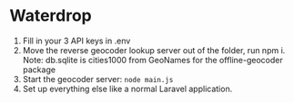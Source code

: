 # Waterdrop

1. Fill in your 3 API keys in .env
2. Move the reverse geocoder lookup server out of the folder, run npm i. Note: db.sqlite is cities1000 from GeoNames for the offline-geocoder package
3. Start the geocoder server: `node main.js`
4. Set up everything else like a normal Laravel application.

